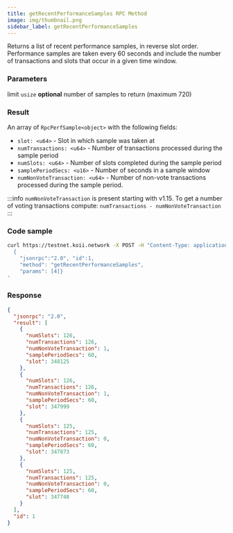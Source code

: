 ```yaml
---
title: getRecentPerformanceSamples RPC Method
image: img/thumbnail.png
sidebar_label: getRecentPerformanceSamples
---
```


Returns a list of recent performance samples, in reverse slot order. Performance samples are taken every 60 seconds and include the number of transactions and slots that occur in a given time window.

### Parameters
limit `usize` **optional**
number of samples to return (maximum 720)

### Result

An array of `RpcPerfSample<object>` with the following fields:

*   `slot: <u64>` - Slot in which sample was taken at
*   `numTransactions: <u64>` - Number of transactions processed during the sample period
*   `numSlots: <u64>` - Number of slots completed during the sample period
*   `samplePeriodSecs: <u16>` - Number of seconds in a sample window
*   `numNonVoteTransaction: <u64>` - Number of non-vote transactions processed during the sample period.

:::info
`numNonVoteTransaction` is present starting with v1.15. To get a number of voting transactions compute:
`numTransactions - numNonVoteTransaction`
:::
### Code sample

```sh
curl https://testnet.koii.network -X POST -H "Content-Type: application/json" -d '
  {
    "jsonrpc":"2.0", "id":1,
    "method": "getRecentPerformanceSamples",
    "params": [4]}
'
```


### Response

```json
{
  "jsonrpc": "2.0",
  "result": [
    {
      "numSlots": 126,
      "numTransactions": 126,
      "numNonVoteTransaction": 1,
      "samplePeriodSecs": 60,
      "slot": 348125
    },
    {
      "numSlots": 126,
      "numTransactions": 126,
      "numNonVoteTransaction": 1,
      "samplePeriodSecs": 60,
      "slot": 347999
    },
    {
      "numSlots": 125,
      "numTransactions": 125,
      "numNonVoteTransaction": 0,
      "samplePeriodSecs": 60,
      "slot": 347873
    },
    {
      "numSlots": 125,
      "numTransactions": 125,
      "numNonVoteTransaction": 0,
      "samplePeriodSecs": 60,
      "slot": 347748
    }
  ],
  "id": 1
}
```
